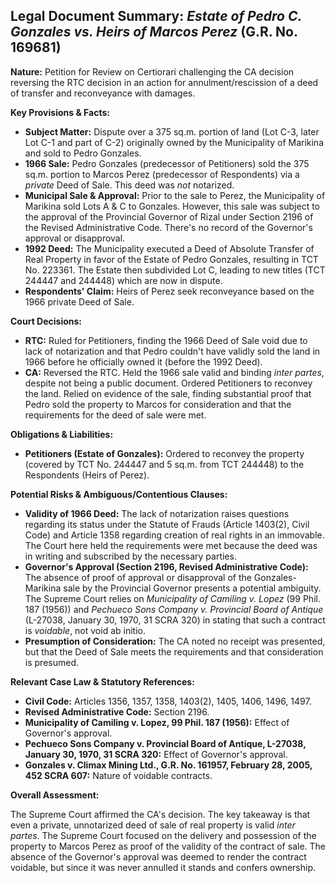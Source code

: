 ## Legal Document Summary: *Estate of Pedro C. Gonzales vs. Heirs of Marcos Perez* (G.R. No. 169681)

**Nature:** Petition for Review on Certiorari challenging the CA decision reversing the RTC decision in an action for annulment/rescission of a deed of transfer and reconveyance with damages.

**Key Provisions & Facts:**

*   **Subject Matter:** Dispute over a 375 sq.m. portion of land (Lot C-3, later Lot C-1 and part of C-2) originally owned by the Municipality of Marikina and sold to Pedro Gonzales.
*   **1966 Sale:** Pedro Gonzales (predecessor of Petitioners) sold the 375 sq.m. portion to Marcos Perez (predecessor of Respondents) via a *private* Deed of Sale.  This deed was *not* notarized.
*   **Municipal Sale & Approval:** Prior to the sale to Perez, the Municipality of Marikina sold Lots A & C to Gonzales. However, this sale was subject to the approval of the Provincial Governor of Rizal under Section 2196 of the Revised Administrative Code. There's no record of the Governor's approval or disapproval.
*   **1992 Deed:** The Municipality executed a Deed of Absolute Transfer of Real Property in favor of the Estate of Pedro Gonzales, resulting in TCT No. 223361. The Estate then subdivided Lot C, leading to new titles (TCT 244447 and 244448) which are now in dispute.
*   **Respondents' Claim:** Heirs of Perez seek reconveyance based on the 1966 private Deed of Sale.

**Court Decisions:**

*   **RTC:** Ruled for Petitioners, finding the 1966 Deed of Sale void due to lack of notarization and that Pedro couldn't have validly sold the land in 1966 before he officially owned it (before the 1992 Deed).
*   **CA:** Reversed the RTC. Held the 1966 sale valid and binding *inter partes*, despite not being a public document. Ordered Petitioners to reconvey the land.  Relied on evidence of the sale, finding substantial proof that Pedro sold the property to Marcos for consideration and that the requirements for the deed of sale were met.

**Obligations & Liabilities:**

*   **Petitioners (Estate of Gonzales):** Ordered to reconvey the property (covered by TCT No. 244447 and 5 sq.m. from TCT 244448) to the Respondents (Heirs of Perez).

**Potential Risks & Ambiguous/Contentious Clauses:**

*   **Validity of 1966 Deed:** The lack of notarization raises questions regarding its status under the Statute of Frauds (Article 1403(2), Civil Code) and Article 1358 regarding creation of real rights in an immovable. The Court here held the requirements were met because the deed was in writing and subscribed by the necessary parties.
*   **Governor's Approval (Section 2196, Revised Administrative Code):**  The absence of proof of approval or disapproval of the Gonzales-Marikina sale by the Provincial Governor presents a potential ambiguity.  The Supreme Court relies on *Municipality of Camiling v. Lopez* (99 Phil. 187 (1956)) and *Pechueco Sons Company v. Provincial Board of Antique* (L-27038, January 30, 1970, 31 SCRA 320) in stating that such a contract is *voidable*, not void ab initio.
*   **Presumption of Consideration:** The CA noted no receipt was presented, but that the Deed of Sale meets the requirements and that consideration is presumed.

**Relevant Case Law & Statutory References:**

*   **Civil Code:** Articles 1356, 1357, 1358, 1403(2), 1405, 1406, 1496, 1497.
*   **Revised Administrative Code:** Section 2196.
*   **Municipality of Camiling v. Lopez, 99 Phil. 187 (1956):**  Effect of Governor's approval.
*   **Pechueco Sons Company v. Provincial Board of Antique, L-27038, January 30, 1970, 31 SCRA 320:** Effect of Governor's approval.
*   **Gonzales v. Climax Mining Ltd., G.R. No. 161957, February 28, 2005, 452 SCRA 607:**  Nature of voidable contracts.

**Overall Assessment:**

The Supreme Court affirmed the CA's decision. The key takeaway is that even a private, unnotarized deed of sale of real property is valid *inter partes*. The Supreme Court focused on the delivery and possession of the property to Marcos Perez as proof of the validity of the contract of sale. The absence of the Governor's approval was deemed to render the contract voidable, but since it was never annulled it stands and confers ownership.
